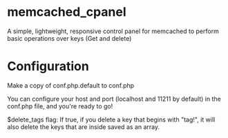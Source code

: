 # memcached_cpanel
A simple, lightweight, responsive control panel for memcached to perform basic operations over keys (Get and delete)

# Configuration
Make a copy of conf.php.default to conf.php

You can configure your host and port (localhost and 11211 by default) in the conf.php file, and you're ready to go!

$delete_tags flag: If true, if you delete a key that begins with "tag!", it will also delete the keys that are inside saved as an array.